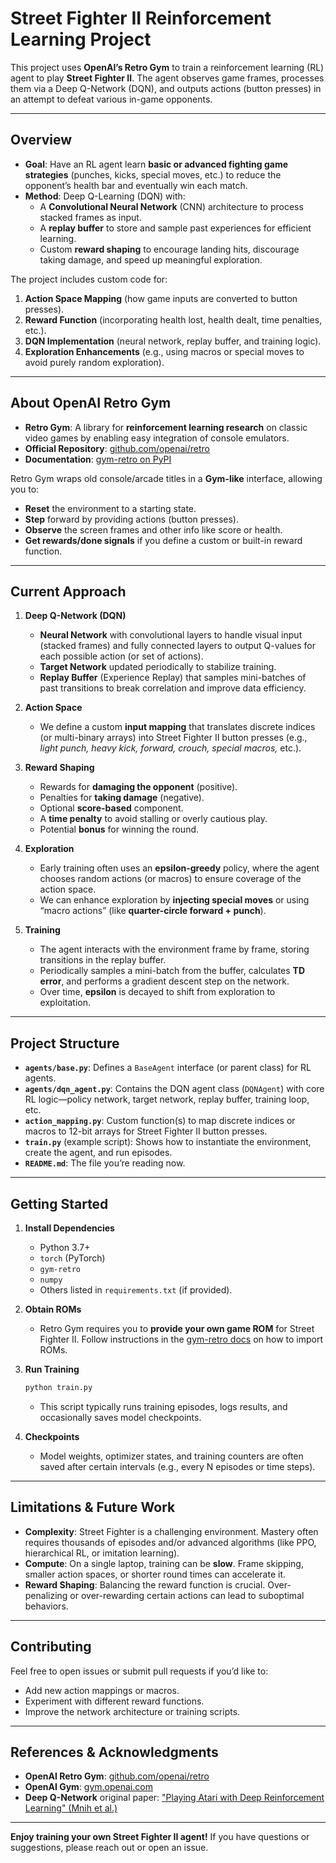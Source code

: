 # Street Fighter II Reinforcement Learning Project

This project uses **OpenAI’s Retro Gym** to train a reinforcement learning (RL) agent to play **Street Fighter II**. The agent observes game frames, processes them via a Deep Q-Network (DQN), and outputs actions (button presses) in an attempt to defeat various in-game opponents.

---

## Overview

- **Goal**: Have an RL agent learn **basic or advanced fighting game strategies** (punches, kicks, special moves, etc.) to reduce the opponent’s health bar and eventually win each match.
- **Method**: Deep Q-Learning (DQN) with:
  - A **Convolutional Neural Network** (CNN) architecture to process stacked frames as input.
  - A **replay buffer** to store and sample past experiences for efficient learning.
  - Custom **reward shaping** to encourage landing hits, discourage taking damage, and speed up meaningful exploration.

The project includes custom code for:
1. **Action Space Mapping** (how game inputs are converted to button presses).
2. **Reward Function** (incorporating health lost, health dealt, time penalties, etc.).
3. **DQN Implementation** (neural network, replay buffer, and training logic).
4. **Exploration Enhancements** (e.g., using macros or special moves to avoid purely random exploration).

---

## About OpenAI Retro Gym

- **Retro Gym**: A library for **reinforcement learning research** on classic video games by enabling easy integration of console emulators.  
- **Official Repository**: [github.com/openai/retro](https://github.com/openai/retro)  
- **Documentation**: [gym-retro on PyPI](https://pypi.org/project/gym-retro/)  

Retro Gym wraps old console/arcade titles in a **Gym-like** interface, allowing you to:
- **Reset** the environment to a starting state.
- **Step** forward by providing actions (button presses).
- **Observe** the screen frames and other info like score or health.
- **Get rewards/done signals** if you define a custom or built-in reward function.

---

## Current Approach

1. **Deep Q-Network (DQN)**  
   - **Neural Network** with convolutional layers to handle visual input (stacked frames) and fully connected layers to output Q-values for each possible action (or set of actions).  
   - **Target Network** updated periodically to stabilize training.  
   - **Replay Buffer** (Experience Replay) that samples mini-batches of past transitions to break correlation and improve data efficiency.

2. **Action Space**  
   - We define a custom **input mapping** that translates discrete indices (or multi-binary arrays) into Street Fighter II button presses (e.g., *light punch, heavy kick, forward, crouch, special macros,* etc.).

3. **Reward Shaping**  
   - Rewards for **damaging the opponent** (positive).  
   - Penalties for **taking damage** (negative).  
   - Optional **score-based** component.  
   - A **time penalty** to avoid stalling or overly cautious play.  
   - Potential **bonus** for winning the round.

4. **Exploration**  
   - Early training often uses an **epsilon-greedy** policy, where the agent chooses random actions (or macros) to ensure coverage of the action space.  
   - We can enhance exploration by **injecting special moves** or using “macro actions” (like **quarter-circle forward + punch**).

5. **Training**  
   - The agent interacts with the environment frame by frame, storing transitions in the replay buffer.  
   - Periodically samples a mini-batch from the buffer, calculates **TD error**, and performs a gradient descent step on the network.  
   - Over time, **epsilon** is decayed to shift from exploration to exploitation.

---

## Project Structure

- **`agents/base.py`**: Defines a `BaseAgent` interface (or parent class) for RL agents.  
- **`agents/dqn_agent.py`**: Contains the DQN agent class (`DQNAgent`) with core RL logic—policy network, target network, replay buffer, training loop, etc.  
- **`action_mapping.py`**: Custom function(s) to map discrete indices or macros to 12-bit arrays for Street Fighter II button presses.  
- **`train.py`** (example script): Shows how to instantiate the environment, create the agent, and run episodes.  
- **`README.md`**: The file you’re reading now.

---

## Getting Started

1. **Install Dependencies**  
   - Python 3.7+  
   - `torch` (PyTorch)  
   - `gym-retro`  
   - `numpy`  
   - Others listed in `requirements.txt` (if provided).

2. **Obtain ROMs**  
   - Retro Gym requires you to **provide your own game ROM** for Street Fighter II. Follow instructions in the [gym-retro docs](https://pypi.org/project/gym-retro/) on how to import ROMs.

3. **Run Training**  
   ```bash
   python train.py
   ```
   - This script typically runs training episodes, logs results, and occasionally saves model checkpoints.

4. **Checkpoints**  
   - Model weights, optimizer states, and training counters are often saved after certain intervals (e.g., every N episodes or time steps).

---

## Limitations & Future Work

- **Complexity**: Street Fighter is a challenging environment. Mastery often requires thousands of episodes and/or advanced algorithms (like PPO, hierarchical RL, or imitation learning).  
- **Compute**: On a single laptop, training can be **slow**. Frame skipping, smaller action spaces, or shorter round times can accelerate it.  
- **Reward Shaping**: Balancing the reward function is crucial. Over-penalizing or over-rewarding certain actions can lead to suboptimal behaviors.

---

## Contributing

Feel free to open issues or submit pull requests if you’d like to:
- Add new action mappings or macros.  
- Experiment with different reward functions.  
- Improve the network architecture or training scripts.  

---

## References & Acknowledgments

- **OpenAI Retro Gym**: [github.com/openai/retro](https://github.com/openai/retro)  
- **OpenAI Gym**: [gym.openai.com](https://gym.openai.com/)  
- **Deep Q-Network** original paper: ["Playing Atari with Deep Reinforcement Learning" (Mnih et al.)](https://arxiv.org/abs/1312.5602)

---

**Enjoy training your own Street Fighter II agent!** If you have questions or suggestions, please reach out or open an issue.  
